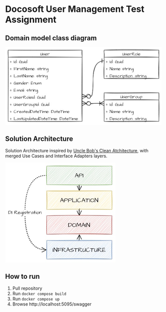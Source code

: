 # Docosoft User Management Test Assignment
## Domain model class diagram
![DomainClassDiagram](./docs/UserManagementClassDiagram.jpg)

## Solution Architecture
Solution Architecture inspired by [Uncle Bob's Clean Atchitecture](https://blog.cleancoder.com/uncle-bob/2012/08/13/the-clean-architecture.html), with merged Use Cases and Interface Adapters layers.

![Layers](./docs/Layers.jpg)

## How to run
1. Pull repository
2. Run `docker compose build`
3. Run `docker compose up`
4. Browse http://localhost:5095/swagger